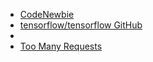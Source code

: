 * [CodeNewbie](http://www.codenewbie.org/blogs/code-breaker)
* [tensorflow/tensorflow GitHub](https://github.com/tensorflow/tensorflow)
* [](http://www.tensorflow.org/)
* [Too Many Requests](https://www.reddit.com/r/dailyprogrammer/comments/3s4nyq/20151109_challenge_240_easy_typoglycemia/)

